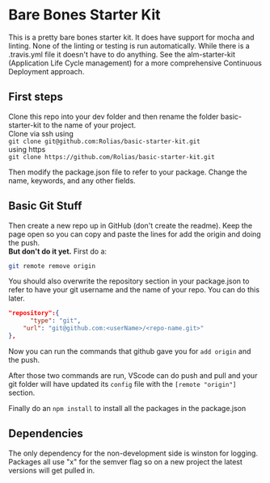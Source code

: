 # Bare Bones Starter Kit

This is a pretty bare bones starter kit. It does have support for mocha and linting. None of the linting or testing is run automatically. While there is a .travis.yml file it doesn't have to do anything. See the alm-starter-kit (Application Life Cycle management) for a more comprehensive Continuous Deployment approach.

## First steps
Clone this repo into your dev folder and then rename the folder basic-starter-kit to the name of your project.  
Clone via ssh using  
`git clone git@github.com:Rolias/basic-starter-kit.git`  
using https  
`git clone https://github.com/Rolias/basic-starter-kit.git`  

Then modify the package.json file to refer to your package. Change the name, keywords,  and any other fields.

## Basic Git Stuff

Then create a new repo up in GitHub (don't create the readme). Keep the page open so you can copy and paste the lines for add the origin and doing the push.  
**But don't do it yet.**
First do a:

```bash
git remote remove origin
```

You should also overwrite the repository section in your package.json to refer to have your git username and the name of your repo. You can do this later.

``` JSON
"repository":{
      "type": "git",
    "url": "git@github.com:<userName>/<repo-name.git>"
},
```

Now you can run the commands that github gave you for `add origin` and the push. 

After those two commands are run, VScode can do push and pull and your git folder will have updated its `config` file with the `[remote "origin"]` section.

Finally do an `npm install`
to install all the packages in the package.json

## Dependencies

The only dependency for the non-development side is winston for logging.  
Packages all use "x" for the semver flag so on a new project the latest versions will get pulled in.
